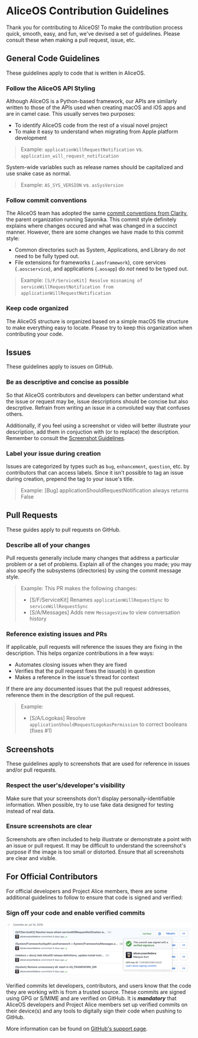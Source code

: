 # AliceOS Contribution Guidelines

Thank you for contributing to AliceOS! To make the contribution process quick, smooth, easy, and fun, we've devised a set of guidelines. Please consult these when making a pull request, issue, etc.

## General Code Guidelines

These guidelines apply to code that is written in AliceOS.

### Follow the AliceOS API Styling

Although AliceOS is a Python-based framework, our APIs are similarly written to those of the APIs used when creating macOS and iOS apps and are in camel case. This usually serves two purposes:

- To identify AliceOS code from the rest of a visual novel project
- To make it easy to understand when migrating from Apple platform development

> Example: `applicationWillRequestNotification` vs. `application_will_request_notification`

System-wide variables such as release names should be capitalized and use snake case as normal.

> Example: `AS_SYS_VERSION` vs. `asSysVersion`

### Follow commit conventions

The AliceOS team has adopted the same [commit conventions from Clarity](https://github.com/ClarityMoe/Community/blob/master/CHAPTER3-COMMIT%20CONVENTIONS.md), the parent organization running Sayonika. This commit style definitely explains where changes occured and what was changed in a succinct manner. However, there are some changes we have made to this commit style:

- Common directories such as System, Applications, and Library do _not_ need to be fully typed out.
- File extensions for frameworks (`.aosframework`), core services (`.aoscservice`), and applications (`.aosapp`) do _not_ need to be typed out.

> Example: `[S/F/ServiceKit] Resolve misnaming of serviceWillRequestNotification from applicationWillRequestNotification`

### Keep code organized

The AliceOS structure is organized based on a simple macOS file structure to make everything easy to locate. Please try to keep this organization when contributing your code.

## Issues

These guidelines apply to issues on GitHub.

### Be as descriptive and concise as possible

So that AliceOS contributors and developers can better understand what the issue or request may be, issue descriptions should be concise but also descrptive. Refrain from writing an issue in a convoluted way that confuses others.

Additionally, if you feel using a screenshot or video will better illustrate your description, add them in conjuction with (or to replace) the description. Remember to consult the [Screenshot Guidelines](#screenshots).

### Label your issue during creation

Issues are categorized by types such as `bug`, `enhancement`, `question`, etc. by contributors that can access labels. Since it isn't possible to tag an issue during creation, prepend the tag to your issue's title.

> Example: [Bug] applicationShouldRequestNotification always returns False

## Pull Requests

These guides apply to pull requests on GitHub.

### Describe all of your changes

Pull requests generally include many changes that address a particular problem or a set of problems. Explain all of the changes you made; you may also specify the subsystems (directories) by using the commit message style.

> Example:
> This PR makes the following changes:
>
> - [S/F/ServiceKit] Renames `applicationWillRequestSync` to `serviceWillRequestSync`
> - [S/A/Messages] Adds new `MessagesView` to view conversation history

### Reference existing issues and PRs

If applicable, pull requests will reference the issues they are fixing in the description. This helps organize contributions in a few ways:

- Automates closing issues when they are fixed
- Verifies that the pull request fixes the issue(s) in question
- Makes a reference in the issue's thread for context

If there are any documented issues that the pull request addresses, reference them in the description of the pull request.

> Example:
>
> - [S/A/Logokas] Resolve `applicationShouldRequestLogokasPermission` to correct booleans (fixes #1)

## Screenshots

These guidelines apply to screenshots that are used for reference in issues and/or pull requests.

### Respect the user's/developer's visibility

Make sure that your screenshots don't display personally-identifiable information. When possible, try to use fake data designed for testing instead of real data.

### Ensure screenshots are clear

Screenshots are often included to help illustrate or demonstrate a point with an issue or pull request. It may be difficult to understand the screenshot's purpose if the image is too small or distorted. Ensure that all screenshots are clear and visible.

## For Official Contributors

For official developers and Project Alice members, there are some additional guidelines to follow to ensure that code is signed and verified:

### Sign off your code and enable verified commits

![Verified commits](verify.png)

Verified commits let developers, contributors, and users know that the code they are working with is from a trusted source. These commits are signed using GPG or S/MIME and are verified on GitHub. It is _**mandatory**_ that AliceOS developers and Project Alice members set up verified commits on their device(s) and any tools to digitally sign their code when pushing to GitHub.

More information can be found on [GitHub's support page](https://help.github.com/en/articles/managing-commit-signature-verification).
